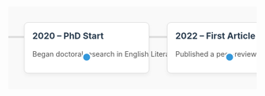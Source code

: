 <style>
.timeline-horizontal {
  overflow-x: auto;
  white-space: nowrap;
  padding: 2rem 1rem;
  background-color: #f9f9f9;
  position: relative;
}
.timeline-horizontal::before {
  content: '';
  position: absolute;
  top: 60px;
  left: 0;
  height: 4px;
  width: 100%;
  background: #ddd;
  z-index: 0;
}
.timeline-card {
  display: inline-block;
  vertical-align: top;
  background: white;
  border: 1px solid #ddd;
  border-radius: 8px;
  box-shadow: 0 4px 8px rgba(0,0,0,0.05);
  margin: 0 1rem;
  padding: 1rem;
  width: 220px;
  position: relative;
  z-index: 1;
}
.timeline-card::before {
  content: '';
  position: absolute;
  top: 60px;
  left: 50%;
  transform: translateX(-50%);
  width: 14px;
  height: 14px;
  background-color: #3498db;
  border: 3px solid #fff;
  border-radius: 50%;
  z-index: 2;
}
.timeline-card h3 {
  margin-top: 0;
  font-size: 1.1rem;
  color: #2c3e50;
}
.timeline-card p {
  font-size: 0.9rem;
  color: #555;
}
</style>

<div class="timeline-horizontal">
  <div class="timeline-card">
    <h3>2020 – PhD Start</h3>
    <p>Began doctoral research in English Literature and Rhetoric.</p>
  </div>
  <div class="timeline-card">
    <h3>2022 – First Article</h3>
    <p>Published a peer-reviewed paper on digital rhetoric and memory.</p>
  </div>
  <div class="timeline-card">
    <h3>2023 – Built Website</h3>
    <p>Launched <a href="https://sarbagyakafle.com">sarbagyakafle.com</a> using Hyde and GitHub Pages.</p>
  </div>
  <div class="timeline-card">
    <h3>2025 – Dissertation Defense</h3>
    <p>Defended dissertation on rhetorical ethics in posthuman AI systems.</p>
  </div>
</div>
